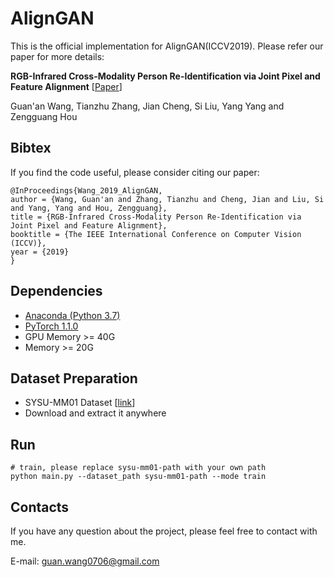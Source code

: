 # AlignGAN

This is the official implementation for AlignGAN(ICCV2019). Please refer our paper for more details:

**RGB-Infrared Cross-Modality Person Re-Identification via Joint Pixel and Feature Alignment** [[Paper](https://arxiv.org/abs/1910.05839)]

Guan'an Wang, Tianzhu Zhang, Jian Cheng, Si Liu, Yang Yang and Zengguang Hou


## Bibtex

If you find the code useful, please consider citing our paper:
```
@InProceedings{Wang_2019_AlignGAN,
author = {Wang, Guan'an and Zhang, Tianzhu and Cheng, Jian and Liu, Si and Yang, Yang and Hou, Zengguang},
title = {RGB-Infrared Cross-Modality Person Re-Identification via Joint Pixel and Feature Alignment},
booktitle = {The IEEE International Conference on Computer Vision (ICCV)},
year = {2019}
}
```


## Dependencies
* [Anaconda (Python 3.7)](https://www.anaconda.com/download/)
* [PyTorch 1.1.0](http://pytorch.org/)
* GPU Memory >= 40G
* Memory >= 20G


## Dataset Preparation
* SYSU-MM01 Dataset [[link](https://github.com/wuancong/SYSU-MM01)]
* Download and extract it anywhere


## Run
```
# train, please replace sysu-mm01-path with your own path
python main.py --dataset_path sysu-mm01-path --mode train
```


## Contacts
If you have any question about the project, please feel free to contact with me.

E-mail: guan.wang0706@gmail.com
